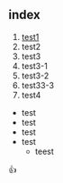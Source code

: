 ## index

1. [test1](./test1.html)
1. test2
1. test3
 1. test3-1
 1. test3-2
 1. test33-3
1. test4

- test
- test
 - test
 - test
   - teest

:+1:
